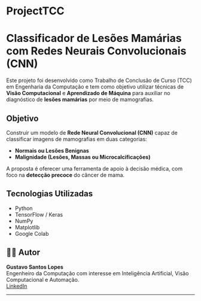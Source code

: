 # ProjectTCC
#  Classificador de Lesões Mamárias com Redes Neurais Convolucionais (CNN)

Este projeto foi desenvolvido como Trabalho de Conclusão de Curso (TCC) em Engenharia da Computação e tem como objetivo utilizar técnicas de **Visão Computacional** e **Aprendizado de Máquina** para auxiliar no diagnóstico de **lesões mamárias** por meio de mamografias.

##  Objetivo

Construir um modelo de **Rede Neural Convolucional (CNN)** capaz de classificar imagens de mamografias em duas categorias:
- **Normais ou Lesões Benignas**
- **Malignidade (Lesões, Massas ou Microcalcificações)**

A proposta é oferecer uma ferramenta de apoio à decisão médica, com foco na **detecção precoce** do câncer de mama.

##  Tecnologias Utilizadas

- Python
- TensorFlow / Keras
- NumPy
- Matplotlib
- Google Colab



## 👨‍💻 Autor

**Gustavo Santos Lopes**  
Engenheiro da Computação com interesse em Inteligência Artificial, Visão Computacional e Automação.  
[LinkedIn](https://www.linkedin.com/in/gustavo-lopes-go2)

---


